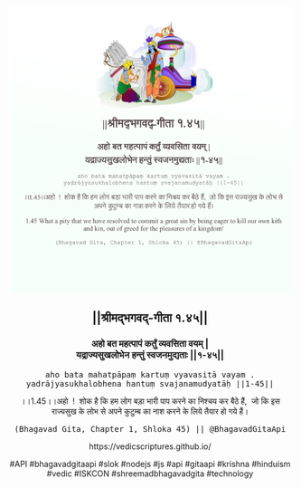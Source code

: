 <img src="../../asset/BG_1_45.png"/>
<center><h2>||श्रीमद्‍भगवद्‍-गीता १.४५||</h2>
<h3>अहो बत महत्पापं कर्तुं व्यवसिता वयम् |<br/>यद्राज्यसुखलोभेन हन्तुं स्वजनमुद्यताः ||१-४५||</h3>
<pre>aho bata mahatpāpaṃ kartuṃ vyavasitā vayam .<br/>yadrājyasukhalobhena hantuṃ svajanamudyatāḥ ||1-45||</pre>
<p>।।1.45।।अहो  !  शोक है कि हम लोग बड़ा भारी पाप करने का निश्चय कर बैठे हैं,  जो कि इस राज्यसुख के लोभ से अपने कुटुम्ब का नाश करने के लिये तैयार हो गये हैं।</p>
<pre>(Bhagavad Gita, Chapter 1, Shloka 45) || @BhagavadGitaApi</pre><p>https://vedicscriptures.github.io/</p><p>#API #bhagavadgitaapi #slok #nodejs #js #api #gitaapi #krishna #hinduism #vedic #ISKCON #shreemadbhagavadgita #technology</p></center>
